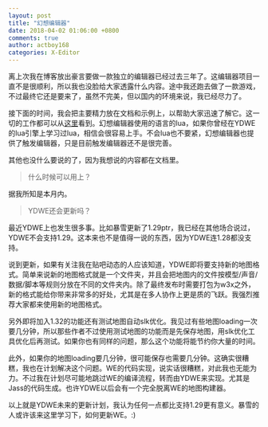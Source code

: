 ```yaml
---
layout: post
title: "幻想编辑器"
date: 2018-04-02 01:06:00 +0800
comments: true
author: actboy168
categories: X-Editor
---
```


离上次我在博客放出豪言要做一款独立的编辑器已经过去三年了。这编辑器项目一直不是很顺利，所以我也没脸给大家透露什么内容。途中我还跑去做了一款游戏，不过最终它还是要来了，虽然不完美，但以国内的环境来说，我已经尽力了。

<!-- more -->

接下面的时间，我会把主要精力放在文档和示例上，以帮助大家迅速了解它。这一切的工作都可以从[这里](https://fantasyeditor.github.io/docs/)看到。幻想编辑器使用的语言的lua，如果你曾经在YDWE的lua引擎上学习过lua，相信会很容易上手。不会lua也不要紧，幻想编辑器也提供了触发编辑器，只是目前触发编辑器还不是很完善。

其他也没什么要说的了，因为我想说的内容都在文档里。

> 什么时候可以用上？

据我所知是本月内。

> YDWE还会更新吗？

最近YDWE上也发生很多事。比如暴雪更新了1.29ptr，我已经在其他场合说过，YDWE不会支持1.29。这本来也不是值得一说的东西，因为YDWE连1.28都没支持。

说到更新，如果有关注我在贴吧动态的人应该知道，YDWE即将要支持新的地图格式。简单来说新的地图格式就是一个文件夹，并且会把地图内的文件按模型/声音/数据/脚本等规则分放在不同的文件夹内。除了最终发布时需要打包为w3x之外，新的格式能给你带来非常多的好处，尤其是在多人协作上更是质的飞跃。我强烈推荐大家都来使用新的地图格式。

另外即将加入1.32的功能还有测试地图自动slk优化。我见过有些地图loading一次要几分钟，所以那些作者不过使用测试地图的功能而是先保存地图，用slk优化工具优化后再测试。如果你也有同样的问题，那么这个功能将能节约你大量的时间。

此外，如果你的地图loading要几分钟，很可能保存也需要几分钟。这确实很糟糕，我也在计划解决这个问题。WE的代码实现，说实话很糟糕，对此我也无能为力。不过我在计划尽可能地跳过WE的编译流程，转而由YDWE来实现。尤其是Jass的代码生成。也许YDWE以后会有一个完全脱离WE的地图构建器。

以上就是YDWE未来的更新计划，我认为任何一点都比支持1.29更有意义。暴雪的人或许该来这里学习下，如何更新WE。:)
